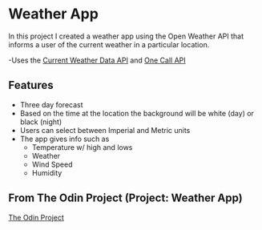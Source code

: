 # Weather App

In this project I created a weather app using the Open Weather API that informs a user of the
current weather in a particular location.

-Uses the [Current Weather Data API](https://openweathermap.org/current) and
[One Call API](https://openweathermap.org/api/one-call-api)

## Features

- Three day forecast
- Based on the time at the location the background will be white (day) or black (night)
- Users can select between Imperial and Metric units
- The app gives info such as
  - Temperature w/ high and lows
  - Weather
  - Wind Speed
  - Humidity

## From The Odin Project (Project: Weather App)

[The Odin Project](https://www.theodinproject.com/courses/javascript/lessons/weather-app)
